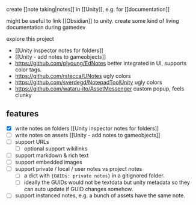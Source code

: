 create [[note taking|notes]] in [[Unity]], e.g. for [[documentation]]

might be useful to link [[Obsidian]] to unity.
create some kind of living documentation during gamedev

explore this project 
- [[Unity inspector notes for folders]]
- [[Unity - add notes to gameobjects]]
- https://github.com/plyoung/EdNotes better integrated in UI, supports color tags.
- https://github.com/rstecca/UNotes ugly colors
- https://github.com/sverdegd/NotepadToolUnity ugly colors
- https://github.com/wataru-ito/AssetMessenger custom popup, feels clunky

## features
- [x] write notes on folders [[Unity inspector notes for folders]]
- [ ] write notes on assets  [[Unity - add notes to gameobjects]]
- [ ] support URLs
	- [ ] optional support wikilinks
- [ ] support markdown & rich text
- [ ] support embedded images
- [ ] support private / local / user notes vs project notes
	- [ ] a dict with `{GUIDs: private notes}` in a gitignored folder.
	- [ ] ideally the GUIDs would not be textdata but unity metadata so they can auto update if GUID changes somehow.
- [ ] support instanced notes, e.g. a bunch of assets have the same note.